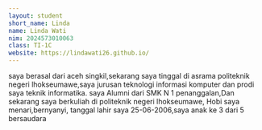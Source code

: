 ```yaml
---
layout: student
short_name: Linda
name: Linda Wati
nim: 2024573010063
class: TI-1C
website: https://lindawati26.github.io/
---
```


saya berasal dari aceh singkil,sekarang saya tinggal di asrama politeknik negeri lhokseumawe,saya jurusan teknologi informasi komputer dan prodi saya teknik informatika. saya Alumni dari SMK N 1 penanggalan,Dan sekarang saya berkuliah di politeknik negeri lhokseumawe, Hobi saya menari,bernyanyi, tanggal lahir saya 25-06-2006,saya anak ke 3 dari 5 bersaudara
